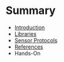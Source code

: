 # Summary

* [Introduction](README.md)
* [Libraries](Libraries.md)
* [Sensor Protocols](SENSOR_PROTOCOLS.md)
* [References](REFERENCES.md)
* Hands-On

